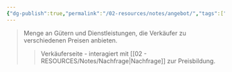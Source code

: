 ```yaml
---
{"dg-publish":true,"permalink":"/02-resources/notes/angebot/","tags":["markt/mechanismus","wirtschaft/bwl"],"noteIcon":"","updated":"2025-10-29T12:59:02.190+01:00"}
---
```


>Menge an Gütern und Dienstleistungen, die Verkäufer zu verschiedenen Preisen anbieten.
>>Verkäuferseite - interagiert mit [[02 - RESOURCES/Notes/Nachfrage\|Nachfrage]] zur Preisbildung.